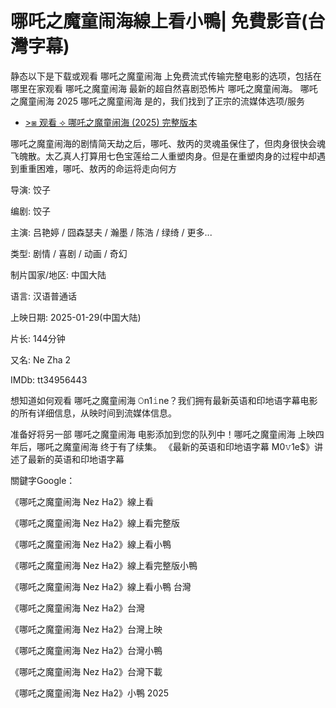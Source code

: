 <h1>哪吒之魔童闹海線上看小鴨| 免費影音(台灣字幕)</h1>
静态以下是下载或观看 哪吒之魔童闹海 上免费流式传输完整电影的选项，包括在哪里在家观看 哪吒之魔童闹海 最新的超自然喜剧恐怖片 哪吒之魔童闹海。 哪吒之魔童闹海 2025 哪吒之魔童闹海 是的，我们找到了正宗的流媒体选项/服务

- [>⧆ 观看 ⟢ 哪吒之魔童闹海 (2025) 完整版本](https://t.co/pQIaFiN0Gy)

哪吒之魔童闹海的剧情简天劫之后，哪吒、敖丙的灵魂虽保住了，但肉身很快会魂飞魄散。太乙真人打算用七色宝莲给二人重塑肉身。但是在重塑肉身的过程中却遇到重重困难，哪吒、敖丙的命运将走向何方

导演: 饺子

编剧: 饺子

主演: 吕艳婷 / 囧森瑟夫 / 瀚墨 / 陈浩 / 绿绮 / 更多...

类型: 剧情 / 喜剧 / 动画 / 奇幻

制片国家/地区: 中国大陆

语言: 汉语普通话

上映日期: 2025-01-29(中国大陆)

片长: 144分钟

又名: Ne Zha 2

IMDb: tt34956443

想知道如何观看 哪吒之魔童闹海 𝙾n1𝚒ne？我们拥有最新英语和印地语字幕电影的所有详细信息，从映时间到流媒体信息。

准备好将另一部 哪吒之魔童闹海 电影添加到您的队列中！哪吒之魔童闹海 上映四年后，哪吒之魔童闹海 终于有了续集。 《最新的英语和印地语字幕 M0𝚟1e$》讲述了最新的英语和印地语字幕

關鍵字Google：

《哪吒之魔童闹海 Nez Ha2》線上看

《哪吒之魔童闹海 Nez Ha2》線上看完整版

《哪吒之魔童闹海 Nez Ha2》線上看小鴨

《哪吒之魔童闹海 Nez Ha2》線上看完整版小鴨

《哪吒之魔童闹海 Nez Ha2》線上看小鴨 台灣

《哪吒之魔童闹海 Nez Ha2》台灣

《哪吒之魔童闹海 Nez Ha2》台灣上映

《哪吒之魔童闹海 Nez Ha2》台灣小鴨

《哪吒之魔童闹海 Nez Ha2》台灣下載

《哪吒之魔童闹海 Nez Ha2》小鴨 2025
